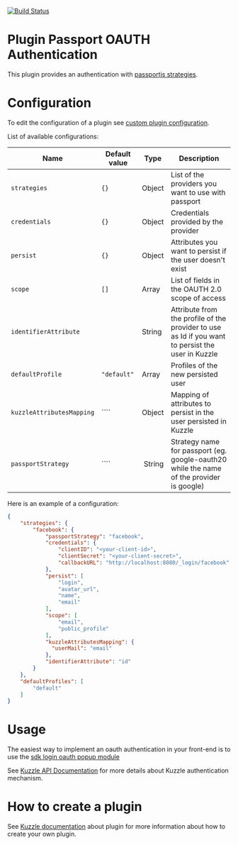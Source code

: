 [![Build Status](https://travis-ci.org/kuzzleio/kuzzle-plugin-auth-passport-oauth.svg?branch=master)](https://travis-ci.org/kuzzleio/kuzzle-plugin-auth-passport-oauth)

# Plugin Passport OAUTH Authentication

This plugin provides an authentication with [passportjs strategies](http://passportjs.org/docs).

# Configuration

To edit the configuration of a plugin see [custom plugin configuration](https://docs.kuzzle.io/plugins-reference/plugins-creation-prerequisites/#custom-plugin-configuration).

List of available configurations:

| Name | Default value | Type | Description                 |
|------|---------------|-----------|-----------------------------|
| ``strategies`` | ``{}`` | Object | List of the providers you want to use with passport |
| ``credentials`` | ``{}`` | Object | Credentials provided by the provider |
| ``persist`` | ``{}`` | Object | Attributes you want to persist if the user doesn't exist |
| ``scope`` | ``[]`` | Array | List of fields in the OAUTH 2.0 scope of access |
| ``identifierAttribute`` | | String | Attribute from the profile of the provider to use as Id if you want to persist the user in Kuzzle |
| ``defaultProfile`` | ``"default"`` | Array | Profiles of the new persisted user |
| ``kuzzleAttributesMapping`` | ```` | Object | Mapping of attributes to persist in the user persisted in Kuzzle |
| ``passportStrategy`` | ```` | String | Strategy name for passport (eg. google-oauth20 while the name of the provider is google)

Here is an example of a configuration:

```json
{
    "strategies": {
        "facebook": {
            "passportStrategy": "facebook",
            "credentials": {
                "clientID": "<your-client-id>",
                "clientSecret": "<your-client-secret>",
                "callbackURL": "http://localhost:8080/_login/facebook"
            },
            "persist": [
                "login",
                "avatar_url",
                "name",
                "email"
            ],
            "scope": [
                "email",
                "public_profile"
            ],
            "kuzzleAttributesMapping": {
              "userMail": "email"
            },
            "identifierAttribute": "id"
        }
    },
    "defaultProfiles": [
        "default"
    ]
}
```

# Usage

The easiest way to implement an oauth authentication in your front-end is to use the [sdk login oauth popup module](https://github.com/kuzzleio/kuzzle-sdk-login-oauth-popup)

See [Kuzzle API Documentation](http://kuzzleio.github.io/kuzzle-api-documentation/#auth-controller) for more details about Kuzzle authentication mechanism.

# How to create a plugin

See [Kuzzle documentation](http://docs.kuzzle.io/plugin-reference/#plugin-creation-prerequisites) about plugin for more information about how to create your own plugin.

